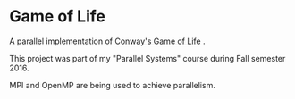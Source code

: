 # Game of Life

A parallel implementation of [Conway's Game of Life](https://en.wikipedia.org/wiki/Conway%27s_Game_of_Life "Wikipedia") .

This project was part of my "Parallel Systems" course during Fall semester 2016.

MPI and OpenMP are being used to achieve parallelism.

